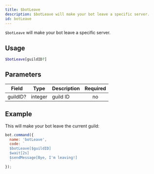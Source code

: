 ```yaml
---
title: $botLeave 
description: $botLeave will make your bot leave a specific server.
id: botLeave
---
```


`$botLeave` will make your bot leave a specific server.

## Usage

```php
$botLeave[guildID?]
```

## Parameters 


| Field    | Type    | Description | Required |
| -------- | ------- | ----------- |:--------:|
| guildID? | integer | guild ID    |    no    |


## Example

This will make your bot leave the current guild:

```javascript
bot.command({
  name: 'botLeave',
  code: `
  $botLeave[$guildID]
  $wait[2s]
  $sendMessage[Bye, I'm leaving!]
  `
});
```
